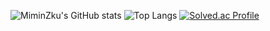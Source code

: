 ![MiminZku's GitHub stats](https://github-readme-stats.vercel.app/api?username=Miminzku&show_icons=true&theme=dark)
![Top Langs](https://github-readme-stats.vercel.app/api/top-langs/?username=MiminZku&layout=compact&theme=dark)
[![Solved.ac Profile](http://mazassumnida.wtf/api/generate_badge?boj=gozipwang)](https://solved.ac/gozipwang)
<!--
**MiminZku/MiminZku** is a ✨ _special_ ✨ repository because its `README.md` (this file) appears on your GitHub profile.

Here are some ideas to get you started:

- 🔭 I’m currently working on ...
- 🌱 I’m currently learning ...
- 👯 I’m looking to collaborate on ...
- 🤔 I’m looking for help with ...
- 💬 Ask me about ...
- 📫 How to reach me: ...
- 😄 Pronouns: ...
- ⚡ Fun fact: ...
-->

